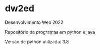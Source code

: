 # dw2ed

Desenvolvimento Web 2022

Repositório de programas em python e java

Versão de python utilizada: 3.8